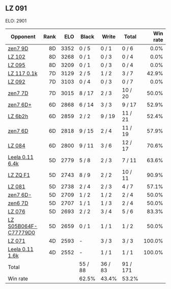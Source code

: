 ## LZ 091 ##

ELO: 2901

Opponent | Rank | ELO | Black | Write | Total | Win rate
---------|-----:|----:|-------|-------|-------|-------:
[zen7 9D](zen7%209D.md) | 8D | 3352 | 0 / 5 | 0 / 1 | 0 / 6 | 0.0%
[LZ 102](LZ%20102.md) | 8D | 3268 | 0 / 1 | 0 / 3 | 0 / 4 | 0.0%
[LZ 095](LZ%20095.md) | 8D | 3209 | 0 / 1 | 0 / 3 | 0 / 4 | 0.0%
[LZ 117 0.1k](LZ%20117%200.1k.md) | 7D | 3129 | 2 / 5 | 1 / 2 | 3 / 7 | 42.9%
[LZ 092](LZ%20092.md) | 7D | 3103 | 0 / 4 | 0 / 3 | 0 / 7 | 0.0%
[zen7 7D](zen7%207D.md) | 7D | 3015 | 8 / 17 | 2 / 3 | 10 / 20 | 50.0%
[zen7 6D+](zen7%206D+.md) | 6D | 2868 | 6 / 14 | 3 / 3 | 9 / 17 | 52.9%
[LZ 6b2h](LZ%206b2h.md) | 6D | 2859 | 2 / 2 | 9 / 19 | 11 / 21 | 52.4%
[zen7 6D](zen7%206D.md) | 6D | 2818 | 9 / 15 | 2 / 4 | 11 / 19 | 57.9%
[LZ 084](LZ%20084.md) | 6D | 2800 | 9 / 11 | 3 / 6 | 12 / 17 | 70.6%
[Leela 0.11 6.4k](Leela%200.11%206.4k.md) | 5D | 2779 | 5 / 8 | 2 / 3 | 7 / 11 | 63.6%
[LZ ZQ F1](LZ%20ZQ%20F1.md) | 5D | 2743 | 8 / 9 | 2 / 2 | 10 / 11 | 90.9%
[LZ 081](LZ%20081.md) | 5D | 2738 | 2 / 4 | 2 / 3 | 4 / 7 | 57.1%
[zen7 6D-](zen7%206D-.md) | 5D | 2709 | 1 / 2 | 1 / 2 | 2 / 4 | 50.0%
[zen6 7D](zen6%207D.md) | 5D | 2707 | 1 / 1 | 1 / 3 | 2 / 4 | 50.0%
[LZ 076](LZ%20076.md) | 5D | 2693 | 2 / 2 | 3 / 4 | 5 / 6 | 83.3%
[LZ S05B064F-C77779D0](LZ%20S05B064F-C77779D0.md) | 5D | 2659 | 0 / 1 | 1 / 1 | 1 / 2 | 50.0%
[LZ 071](LZ%20071.md) | 4D | 2593 | - | 3 / 3 | 3 / 3 | 100.0%
[Leela 0.11 1.6k](Leela%200.11%201.6k.md) | 4D | 2552 | - | 1 / 1 | 1 / 1 | 100.0%
Total | | | 55 / 88 | 36 / 83 | 91 / 171 | 
Win rate| | | 62.5% | 43.4% | 53.2% | 
